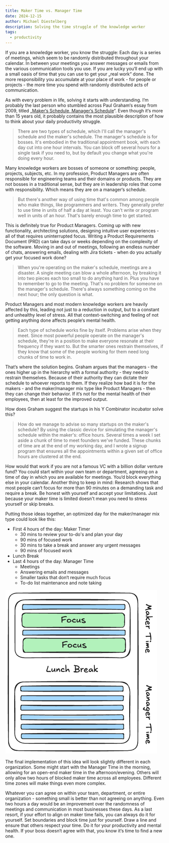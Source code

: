 ```yaml
---
title: Maker Time vs. Manager Time
date: 2024-12-15
author: Michael Diestelberg
description: Solving the time struggle of the knowledge worker
tags:
  - productivity
---
```

If you are a knowledge worker, you know the struggle: Each day is a series of meetings, which seem to be randomly distributed throughout your calendar. In between your meetings you answer messages or emails from the various communication tools you use. If you are lucky you‘ll end up with a small oasis of time that you can use to get your „real work“ done. The more responsibility you accumulate at your place of work - for people or projects - the more time you spend with randomly distributed acts of communication.

As with every problem in life, solving it starts with understanding. I‘m probably the last person who stumbled across Paul Graham‘s essay from 2009, titled „[Maker‘s Schedule, Manager‘s Schedule](https://paulgraham.com/makersschedule.html)“. Even though it‘s more than 15 years old, it probably contains the most plausible description of how to think about your daily productivity struggle.

> There are two types of schedule, which I'll call the manager's schedule and the maker's schedule. The manager's schedule is for bosses. It's embodied in the traditional appointment book, with each day cut into one hour intervals. You can block off several hours for a single task if you need to, but by default you change what you're doing every hour.

Many knowledge workers are bosses of someone or something: people, projects, subjects, etc. In my profession, Product Managers are often responsible for engineering teams and their domains or products. They are not bosses in a traditional sense, but they are in leadership roles that come with responsibility. Which means they are on a manager‘s schedule.

>But there's another way of using time that's common among people who make things, like programmers and writers. They generally prefer to use time in units of half a day at least. You can't write or program well in units of an hour. That's barely enough time to get started.

This is definitely true for Product Managers. Coming up with new functionality, architecting solutions, designing intuitive user experiences - all of that requires uninterrupted focus. Writing a Product Requirements Document (PRD) can take days or weeks depending on the complexity of the software. Moving in and out of meetings, following an endless number of chats, answering emails, dealing with Jira tickets - when do you actually get your focused work done?

>When you're operating on the maker's schedule, meetings are a disaster. A single meeting can blow a whole afternoon, by breaking it into two pieces each too small to do anything hard in. Plus you have to remember to go to the meeting. That's no problem for someone on the manager's schedule. There's always something coming on the next hour; the only question is what. 

Product Managers and most modern knowledge workers are heavily affected by this, leading not just to a reduction in output, but to a constant and unhealthy level of stress. All that context-switching and feeling of not getting anything done affects people‘s mental health. 

>Each type of schedule works fine by itself. Problems arise when they meet. Since most powerful people operate on the manager's schedule, they're in a position to make everyone resonate at their frequency if they want to. But the smarter ones restrain themselves, if they know that some of the people working for them need long chunks of time to work in.

That‘s where the solution begins. Graham argues that the managers - the ones higher up in the hierarchy with a formal authority - they need to restrain themselves. Because of their authority they can dictate their schedule to whoever reports to them. If they realize how bad it is for the makers - and the maker/manager mix type like Product Managers - then they can change their behavior. If it‘s not for the mental health of their employees, then at least for the improved output. 

How does Graham suggest the startups in his Y Combinator incubator solve this?

>How do we manage to advise so many startups on the maker's schedule? By using the classic device for simulating the manager's schedule within the maker's: office hours. Several times a week I set aside a chunk of time to meet founders we've funded. These chunks of time are at the end of my working day, and I wrote a signup program that ensures all the appointments within a given set of office hours are clustered at the end.

How would that work if you are not a famous VC with a billion dollar venture fund? You could start within your own team or department, agreeing on a time of day in which you are available for meetings. You‘d block everything else in your calendar. Another thing to keep in mind: Research shows that most people can‘t focus for more than 90 minutes on a demanding task and require a break. Be honest with yourself and accept your limitations. Just because your maker time is limited doesn't mean you need to stress yourself or skip breaks. 

Putting those ideas together, an optimized day for the maker/manager mix type could look like this:

- First 4 hours of the day: Maker Timer
	- 30 mins to review your to-do's and plan your day
	- 90 mins of focused work
	- 30 mins to take a break and answer any urgent messages
	- 90 mins of focused work
- Lunch Break
- Last 4 hours of the day: Manager Time
	- Meetings
	- Answering emails and messages
	- Smaller tasks that don‘t require much focus
	- To-do list maintenance and note taking

![](Maker%20Time%20vs.%20Manager%20Time.excalidraw.png)

The final implementation of this idea will look slightly different in each organization. Some might start with the Manager Time in the morning, allowing for an open-end maker time in the afternoon/evening. Others will only allow two hours of blocked maker time across all employees. Different time zones will make things even more complex.

Whatever you can agree on within your team, department, or entire organization - something small is better than not agreeing on anything. Even two hours a day would be an improvement over the randomness of meetings and communication in most businesses these days. As a last resort, if your effort to align on maker time fails, you can always do it for yourself. Set boundaries and block time just for yourself. Draw a line and ensure that others respect your time. Do it for your productivity and mental health. If your boss doesn‘t agree with that, you know it‘s time to find a new one. 